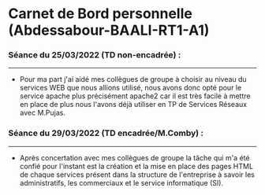 # Carnet de Bord personnelle (Abdessabour-BAALI-RT1-A1)

### Séance du 25/03/2022 (TD non-encadrée) : 
---

* Pour ma part j'ai aidé mes collègues de groupe à choisir au niveau du services WEB que nous allions utilisé, nous avons donc opté pour le service apache plus précisément apache2 car il est très facile à mettre en place de plus nous l'avons déjà utiliser en TP de Services Réseaux avec M.Pujas.

### Séance du 29/03/2022 (TD encadrée/M.Comby) :
---

* Après concertation avec mes collègues de groupe la tâche qui m'a été confié pour l'instant est la création et la mise en place des pages HTML de chaque services présent dans la structure de l'entreprise à savoir les administratifs, les commerciaux et le service informatique (SI).